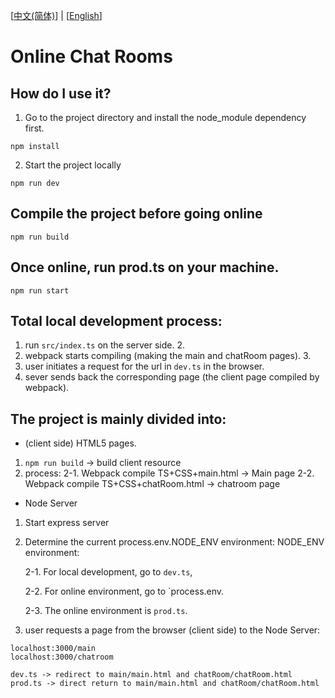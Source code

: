[<a href="README.md">中文(简体)</a>] | [<a href="README_EN.md">English</a>]

# Online Chat Rooms

## How do I use it?

1. Go to the project directory and install the node_module dependency first.

```
npm install
```

2. Start the project locally

```
npm run dev
```

## Compile the project before going online

```
npm run build
```

## Once online, run prod.ts on your machine.

```
npm run start
```

## Total local development process:

1. run `src/index.ts` on the server side. 2.
2. webpack starts compiling (making the main and chatRoom pages). 3.
3. user initiates a request for the url in `dev.ts` in the browser.
4. sever sends back the corresponding page (the client page compiled by webpack).

## The project is mainly divided into:

- (client side) HTML5 pages.

1. `npm run build` -> build client resource
2. process:
   2-1. Webpack compile TS+CSS+main.html -> Main page
   2-2. Webpack compile TS+CSS+chatRoom.html -> chatroom page

- Node Server

1. Start express server
2. Determine the current process.env.NODE_ENV environment:
   NODE_ENV environment:

   2-1. For local development, go to `dev.ts`,

   2-2. For online environment, go to `process.env.

   2-3. The online environment is `prod.ts`.

4. user requests a page from the browser (client side) to the Node Server:

```
localhost:3000/main
localhost:3000/chatroom

dev.ts -> redirect to main/main.html and chatRoom/chatRoom.html
prod.ts -> direct return to main/main.html and chatRoom/chatRoom.html

```
